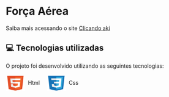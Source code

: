 # Força Aérea

<p>Saiba mais acessando o site <a href="https://stanley-felix-bergamo.github.io/Forca-aerea/">Clicando aki</a></p> 

<h2>💻 Tecnologias utilizadas</h2>
O projeto foi desenvolvido utilizando as seguintes tecnologias:
<br/><br/>
<div style="display: inline_block">
  <img align="center" alt="HTML" height="40" width="50" src="https://raw.githubusercontent.com/devicons/devicon/master/icons/html5/html5-original.svg">&nbsp; Html&emsp; 
  <img align="center" alt="CSS" height="40" width="50" src="https://raw.githubusercontent.com/devicons/devicon/master/icons/css3/css3-original.svg">&nbsp; Css&emsp; 
</div> 
